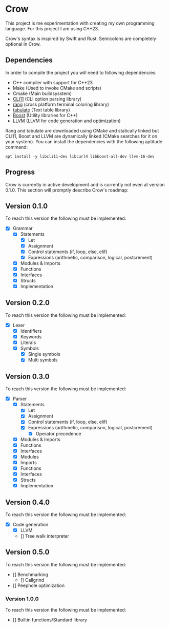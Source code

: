 Crow
====
This project is me experimentation with creating my own programming language.
For this project I am using C++23.

Crow's syntax is inspired by Swift and Rust.
Semicolons are completely optional in Crow.

## Dependencies
In order to compile the project you will need to following dependencies:

- C++ compiler with support for C++23
- Make (Used to invoke CMake and scripts)
- Cmake  (Main buildsysstem)
- [CLI11](https://github.com/CLIUtils/CLI11) (CLI option parsing library)
- [rang](https://github.com/agauniyal/rang/tree/master) (cross platform terminal coloring library)
- [tabulate](https://github.com/p-ranav/tabulate) (Text table library)
- [Boost]() (Utility libraries for C++)
- [LLVM](https://llvm.org) (LLVM for code generation and optimization)

Rang and tabulate are downloaded using CMake and statically linked but CLI11, Boost and LLVM are dynamically linked (CMake searches for it on your system).
You can install the dependencies with the following aptitude command:

```shell
apt install -y libcli11-dev libcurl4 libboost-all-dev llvm-16-dev
```

## Progress
Crow is currently in active development and is currently not even at version 0.1.0.
This section will promptly describe Crow's roadmap:

## Version 0.1.0
To reach this version the following must be implemented:

- [x] Grammar
  - [x] Statements
    - [x] Let
    - [x] Assignment
    - [x] Control statements (if, loop, else, elif)
    - [x] Expressions (arithmetic, comparison, logical, postcrement)
  - [x] Modules & Imports
  - [x] Functions
  - [x] Interfaces
  - [x] Structs
  - [x] Implementation

## Version 0.2.0
To reach this version the following must be implemented:

- [x] Lexer
  - [x] Identifiers
  - [x] Keywords
  - [x] Literals
  - [x] Symbols
    - [x] Single symbols
    - [x] Multi symbols

## Version 0.3.0
To reach this version the following must be implemented:

- [x] Parser
  - [x] Statements
    - [x] Let
    - [x] Assignment
    - [x] Control statements (if, loop, else, elif)
    - [x] Expressions (arithmetic, comparison, logical, postcrement)
	  - [x] Operator precedence
  - [x] Modules & Imports
  - [x] Functions
  - [x] Interfaces
  - [x] Modules
  - [x] Imports
  - [x] Functions
  - [x] Interfaces
  - [x] Structs
  - [x] Implementation

## Version 0.4.0
To reach this version the following must be implemented:

- [x] Code generation
  - [x] LLVM
  - [] Tree walk interpreter

## Version 0.5.0
To reach this version the following must be implemented:

 - [] Benchmarking
   - [] Callgrind
 - [] Peephole optimization

### Version 1.0.0
To reach this version the following must be implemented:

- [] Builtin functions/Standard library
